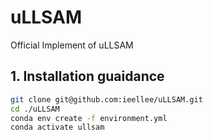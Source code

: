 # uLLSAM
Official Implement of uLLSAM

## 1. Installation guaidance
```bash
git clone git@github.com:ieellee/uLLSAM.git
cd ./uLLSAM
conda env create -f environment.yml
conda activate ullsam
```
